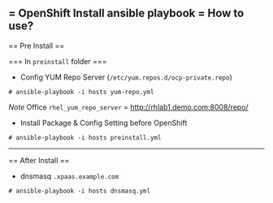 = OpenShift Install ansible playbook =
How to use?
-----------

== Pre Install ==

=== In `preinstall` folder ===

  * Config YUM Repo Server (`/etc/yum.repos.d/ocp-private.repo`)
  ```
  # ansible-playbook -i hosts yum-repo.yml
  ```
  _Note_ Office `rhel_yum_repo_server` = http://rhlab1.demo.com:8008/repo/

  * Install Package & Config Setting before OpenShift
  ```
  # ansible-playbook -i hosts preinstall.yml
  ```

-----------
== After Install ==

  * dnsmasq `.xpaas.example.com`
  ```
  # ansible-playbook -i hosts dnsmasq.yml
  ```
